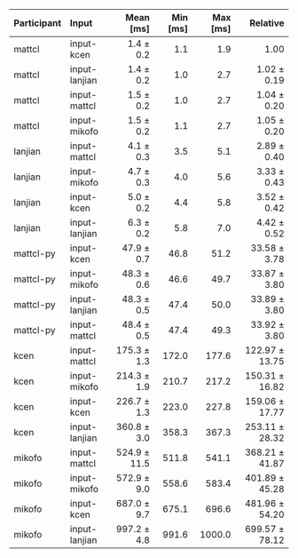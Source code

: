 | Participant | Input | Mean [ms] | Min [ms] | Max [ms] | Relative |
|:---|:---|---:|---:|---:|---:|
| mattcl | input-kcen | 1.4 ± 0.2 | 1.1 | 1.9 | 1.00 |
| mattcl | input-lanjian | 1.4 ± 0.2 | 1.0 | 2.7 | 1.02 ± 0.19 |
| mattcl | input-mattcl | 1.5 ± 0.2 | 1.0 | 2.7 | 1.04 ± 0.20 |
| mattcl | input-mikofo | 1.5 ± 0.2 | 1.1 | 2.7 | 1.05 ± 0.20 |
| lanjian | input-mattcl | 4.1 ± 0.3 | 3.5 | 5.1 | 2.89 ± 0.40 |
| lanjian | input-mikofo | 4.7 ± 0.3 | 4.0 | 5.6 | 3.33 ± 0.43 |
| lanjian | input-kcen | 5.0 ± 0.2 | 4.4 | 5.8 | 3.52 ± 0.42 |
| lanjian | input-lanjian | 6.3 ± 0.2 | 5.8 | 7.0 | 4.42 ± 0.52 |
| mattcl-py | input-kcen | 47.9 ± 0.7 | 46.8 | 51.2 | 33.58 ± 3.78 |
| mattcl-py | input-mikofo | 48.3 ± 0.6 | 46.6 | 49.7 | 33.87 ± 3.80 |
| mattcl-py | input-lanjian | 48.3 ± 0.5 | 47.4 | 50.0 | 33.89 ± 3.80 |
| mattcl-py | input-mattcl | 48.4 ± 0.5 | 47.4 | 49.3 | 33.92 ± 3.80 |
| kcen | input-mattcl | 175.3 ± 1.3 | 172.0 | 177.6 | 122.97 ± 13.75 |
| kcen | input-mikofo | 214.3 ± 1.9 | 210.7 | 217.2 | 150.31 ± 16.82 |
| kcen | input-kcen | 226.7 ± 1.3 | 223.0 | 227.8 | 159.06 ± 17.77 |
| kcen | input-lanjian | 360.8 ± 3.0 | 358.3 | 367.3 | 253.11 ± 28.32 |
| mikofo | input-mattcl | 524.9 ± 11.5 | 511.8 | 541.1 | 368.21 ± 41.87 |
| mikofo | input-mikofo | 572.9 ± 9.0 | 558.6 | 583.4 | 401.89 ± 45.28 |
| mikofo | input-kcen | 687.0 ± 9.7 | 675.1 | 696.6 | 481.96 ± 54.20 |
| mikofo | input-lanjian | 997.2 ± 4.8 | 991.6 | 1000.0 | 699.57 ± 78.12 |
